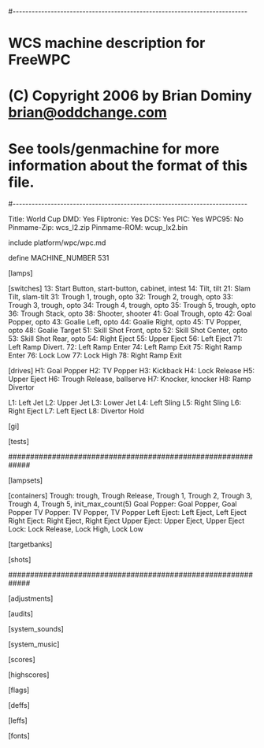 #--------------------------------------------------------------------------
# WCS machine description for FreeWPC
# (C) Copyright 2006 by Brian Dominy <brian@oddchange.com>
#
# See tools/genmachine for more information about the format of this file.
#--------------------------------------------------------------------------

Title: World Cup
DMD: Yes
Fliptronic: Yes
DCS: Yes
PIC: Yes
WPC95: No
Pinmame-Zip: wcs_l2.zip
Pinmame-ROM: wcup_lx2.bin

include platform/wpc/wpc.md

define MACHINE_NUMBER 531

[lamps]

[switches]
13: Start Button, start-button, cabinet, intest
14: Tilt, tilt
21: Slam Tilt, slam-tilt
31: Trough 1, trough, opto
32: Trough 2, trough, opto
33: Trough 3, trough, opto
34: Trough 4, trough, opto
35: Trough 5, trough, opto
36: Trough Stack, opto
38: Shooter, shooter
41: Goal Trough, opto
42: Goal Popper, opto
43: Goalie Left, opto
44: Goalie Right, opto
45: TV Popper, opto
48: Goalie Target
51: Skill Shot Front, opto
52: Skill Shot Center, opto
53: Skill Shot Rear, opto
54: Right Eject
55: Upper Eject
56: Left Eject
71: Left Ramp Divert.
72: Left Ramp Enter
74: Left Ramp Exit
75: Right Ramp Enter
76: Lock Low
77: Lock High
78: Right Ramp Exit

[drives]
H1: Goal Popper
H2: TV Popper
H3: Kickback
H4: Lock Release
H5: Upper Eject
H6: Trough Release, ballserve
H7: Knocker, knocker
H8: Ramp Divertor

L1: Left Jet
L2: Upper Jet
L3: Lower Jet
L4: Left Sling
L5: Right Sling
L6: Right Eject
L7: Left Eject
L8: Divertor Hold

[gi]

[tests]

#############################################################

[lampsets]

[containers]
Trough: trough, Trough Release, Trough 1, Trough 2, Trough 3, Trough 4, Trough 5, init_max_count(5)
Goal Popper: Goal Popper, Goal Popper
TV Popper: TV Popper, TV Popper
Left Eject: Left Eject, Left Eject
Right Eject: Right Eject, Right Eject
Upper Eject: Upper Eject, Upper Eject
Lock: Lock Release, Lock High, Lock Low

[targetbanks]

[shots]

#############################################################

[adjustments]

[audits]

[system_sounds]

[system_music]

[scores]

[highscores]

[flags]

[deffs]

[leffs]

[fonts]

